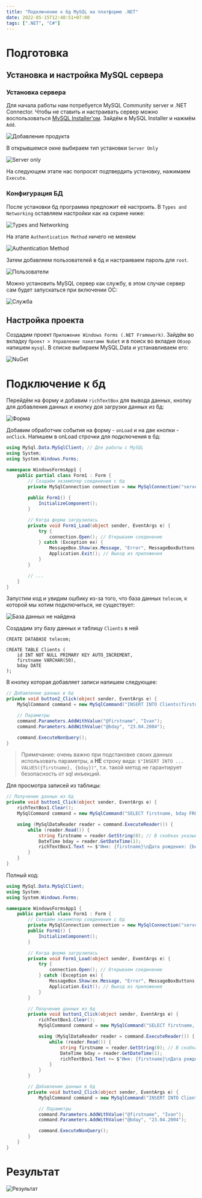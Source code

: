 ```yaml
---
title: "Подключение к бд MySQL на платформе .NET"
date: 2022-05-15T12:40:51+07:00
tags: [".NET", "C#"]
---
```


# Подготовка
## Установка и настройка MySQL сервера
### Установка сервера

Для начала работы нам потребуется MySQL Community server и .NET Connector. Чтобы не ставить и настраивать сервер можно воспользоваться [MySQL Installer'ом](https://dev.mysql.com/downloads/installer/). Зайдём в MySQL Installer и нажмём ``Add``.

![Добавление продукта](add-product.png)

В открывшемся окне выбираем тип установки ``Server Only``

![Server only](server-only.png)

На следующем этапе нас попросят подтвердить установку, нажимаем ``Execute``.

### Конфигурация БД
После установки бд программа предложит её настроить. В ``Types and Networking`` оставляем настройки как на скрине ниже:

![Types and Networking](types-and-networking.png)

На этапе ``Authentication Method`` ничего не меняем

![Authentication Method](auth.png)

Затем добавляем пользователей в бд и настраиваем пароль для ``root``.

![Пользователи](users.png)

Можно установить MySQL сервер как службу, в этом случае сервер сам будет запускаться при включении ОС:

![Служба](service.png)

## Настройка проекта
Создадим проект ``Приложение Windows Forms (.NET Framework)``. Зайдём во вкладку ``Проект > Управление пакетами NuGet`` и в поиск во вкладке ``Обзор`` напишем ``mysql``. В списке выбираем MySQL.Data и устанавливаем его:

![NuGet](nuget.png)

# Подключение к бд
Перейдём на форму и добавим ``richTextBox`` для вывода данных, кнопку для добавления данных и кнопку доя загрузки данных из бд:

![Форма](form.png)

Добавим обработчик события на форму - ``onLoad`` и на две кнопки - ``onClick``. Напишем в onLoad строчки для подключения в бд:
```csharp
using MySql.Data.MySqlClient; // Для работы с MySQL
using System;
using System.Windows.Forms;

namespace WindowsFormsApp1 {
    public partial class Form1 : Form {
        // Создаём экземпляр соединения с бд
        private MySqlConnection connection = new MySqlConnection("server=localhost;user=root;database=telecom;port=3306;password=donthackme");
        
        public Form1() {
            InitializeComponent();
        }

        // Когда форма загрузилась
        private void Form1_Load(object sender, EventArgs e) {
            try {
                connection.Open(); // Открываем соединение
            } catch (Exception ex) {
                MessageBox.Show(ex.Message, "Error", MessageBoxButtons.OK, MessageBoxIcon.Error); // Вывод сообщения об ошибке
                Application.Exit(); // Выход из приложения
            }
        }

        // ...
    }
}
```

Запустим код и увидим ошбику из-за того, что база данных ``telecom``, к которой мы хотим подключиться, не существует:

![База данных не найдена](database-not-found.png)

Создадим эту базу данных и таблицу ``Clients`` в ней

```nocode
CREATE DATABASE telecom;

CREATE TABLE Clients (
    id INT NOT NULL PRIMARY KEY AUTO_INCREMENT,
    firstname VARCHAR(50),
    bday DATE
);
```

В кнопку которая добавляет записи напишем следующее:
```csharp
// Добавление данных в бд
private void button2_Click(object sender, EventArgs e) {
    MySqlCommand command = new MySqlCommand("INSERT INTO Clients(firstname, bday) VALUES(@firstname, @bday)", connection);

    // Параметры
    command.Parameters.AddWithValue("@firstname", "Ivan");
    command.Parameters.AddWithValue("@bday", "23.04.2004");

    command.ExecuteNonQuery();
}
```
> Примечание: очень важно при подстановке своих данных использовать параметры, а **НЕ** строку вида: ``$"INSERT INTO ... VALUES({firstname}, {bday})"``, т.к. такой метод не гарантирует безопасность от sql инъекций.

Для просмотра записей из таблицы:
```csharp
// Получение данных из бд
private void button1_Click(object sender, EventArgs e) {
    richTextBox1.Clear();
    MySqlCommand command = new MySqlCommand("SELECT firstname, bday FROM Clients", connection);

    using (MySqlDataReader reader = command.ExecuteReader()) {
        while (reader.Read()) {
            string firstname = reader.GetString(0); // В скобках указываем индекс поля
            DateTime bday = reader.GetDateTime(1);
            richTextBox1.Text += $"Имя: {firstname}\nДата рождения: {bday}\n\n";
        }
    }
}
```

Полный код:
```csharp
using MySql.Data.MySqlClient;
using System;
using System.Windows.Forms;

namespace WindowsFormsApp1 {
    public partial class Form1 : Form {
        // Создаём экземпляр соединения с бд
        private MySqlConnection connection = new MySqlConnection("server=localhost;user=root;database=telecom;port=3306;password=donthackme");
        public Form1() {
            InitializeComponent();
        }

        // Когда форма загрузилась
        private void Form1_Load(object sender, EventArgs e) {
            try {
                connection.Open(); // Открываем соединение
            } catch (Exception ex) {
                MessageBox.Show(ex.Message, "Error", MessageBoxButtons.OK, MessageBoxIcon.Error); // Вывод сообщения об ошибке
                Application.Exit(); // Выход из приложения
            }
        }

        // Получение данных из бд
        private void button1_Click(object sender, EventArgs e) {
            richTextBox1.Clear();
            MySqlCommand command = new MySqlCommand("SELECT firstname, bday FROM Clients", connection);

            using (MySqlDataReader reader = command.ExecuteReader()) {
                while (reader.Read()) {
                    string firstname = reader.GetString(0); // В скобках указываем индекс поля
                    DateTime bday = reader.GetDateTime(1);
                    richTextBox1.Text += $"Имя: {firstname}\nДата рождения: {bday}\n\n";
                }
            }
        }

        // Добавление данных в бд
        private void button2_Click(object sender, EventArgs e) {
            MySqlCommand command = new MySqlCommand("INSERT INTO Clients(firstname, bday) VALUES(@firstname, @bday)", connection);

            // Параметры
            command.Parameters.AddWithValue("@firstname", "Ivan");
            command.Parameters.AddWithValue("@bday", "23.04.2004");

            command.ExecuteNonQuery();
        }
    }
}
```

# Результат
![Результат](result.png)
